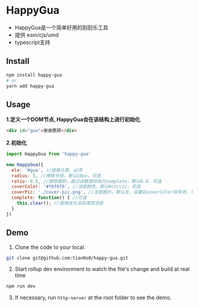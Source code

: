 # HappyGua
- HappyGua是一个简单好用的刮刮乐工具
- 提供 esm/cjs/umd
- typescript支持
## Install
```sh
npm install happy-gua
# or
yarn add happy-gua
```
## Usage
**1.定义一个DOM节点, HappyGua会在该结构上进行初始化**
```html
<div id="gua">谢谢惠顾</div>
```
**2.初始化**
```js
import HappyGua from 'happy-gua'

new HappyGua({
  ele: '#gua', //挂载元素，必须
  radius: 5, //擦除半径，默认10px，可选
  ratio: 0.5, //擦除面积，超过该数值将执行complete，默认0.8，可选
  coverColor: '#f6f6f6', //涂层颜色，默认#cccccc，可选
  coverPic: './cover-pic.png', //涂层图片，默认无，设置后coverColor将失效，可选
  complete: function() { //可选
    this.clear(); //调用该方法将清空涂层
  }
})
```
## Demo
1. Clone the code to your local.
```sh
git clone git@github.com:tian0o0/happy-gua.git
```
2. Start rollup dev environment to watch the file's change and build at real time
```sh
npm run dev
```
3. If necessary, run `http-server` at the root folder to see the demo.
